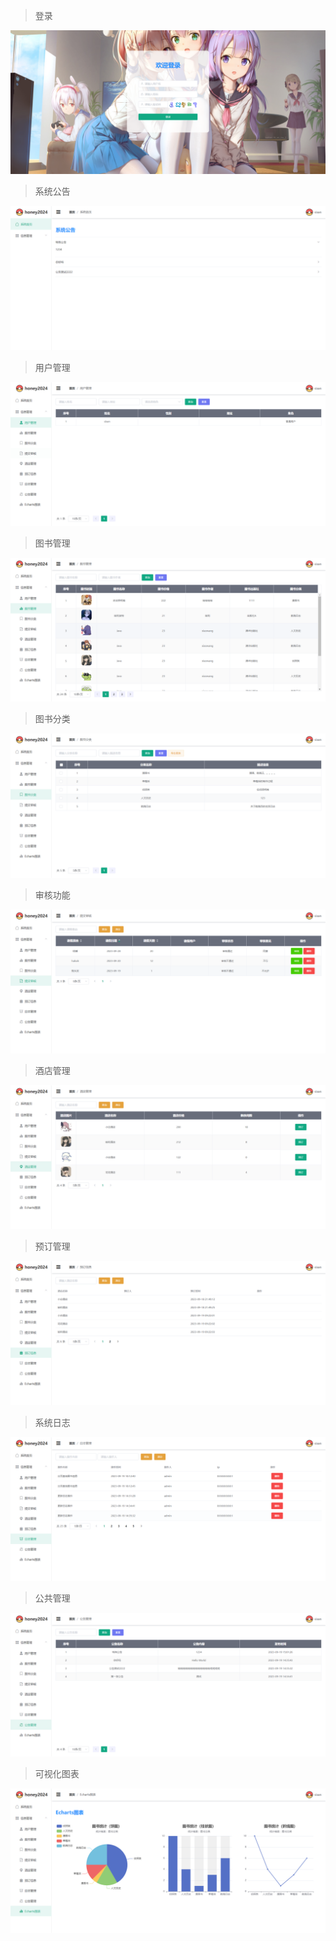
> 登录

![img.png](springboot/doc/img.png)

> 系统公告

![img_1.png](springboot/doc/img_1.png)

> 用户管理

![img_2.png](springboot/doc/img_2.png)

> 图书管理

![img_3.png](springboot/doc/img_3.png)

> 图书分类

![img_4.png](springboot/doc/img_4.png)

> 审核功能

![img_5.png](springboot/doc/img_5.png)

> 酒店管理

![img_6.png](springboot/doc/img_6.png)

> 预订管理

![img_7.png](springboot/doc/img_7.png)

> 系统日志

![img_8.png](springboot/doc/img_8.png)

> 公共管理

![img_9.png](springboot/doc/img_9.png)

> 可视化图表

![img_10.png](springboot/doc/img_10.png)